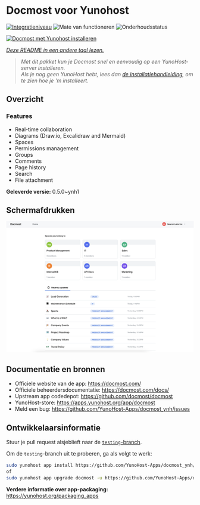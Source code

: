 <!--
NB: Deze README is automatisch gegenereerd door <https://github.com/YunoHost/apps/tree/master/tools/readme_generator>
Hij mag NIET handmatig aangepast worden.
-->

# Docmost voor Yunohost

[![Integratieniveau](https://dash.yunohost.org/integration/docmost.svg)](https://ci-apps.yunohost.org/ci/apps/docmost/) ![Mate van functioneren](https://ci-apps.yunohost.org/ci/badges/docmost.status.svg) ![Onderhoudsstatus](https://ci-apps.yunohost.org/ci/badges/docmost.maintain.svg)

[![Docmost met Yunohost installeren](https://install-app.yunohost.org/install-with-yunohost.svg)](https://install-app.yunohost.org/?app=docmost)

*[Deze README in een andere taal lezen.](./ALL_README.md)*

> *Met dit pakket kun je Docmost snel en eenvoudig op een YunoHost-server installeren.*  
> *Als je nog geen YunoHost hebt, lees dan [de installatiehandleiding](https://yunohost.org/install), om te zien hoe je 'm installeert.*

## Overzicht

### Features

- Real-time collaboration
- Diagrams (Draw.io, Excalidraw and Mermaid)
- Spaces
- Permissions management
- Groups
- Comments
- Page history
- Search
- File attachment


**Geleverde versie:** 0.5.0~ynh1

## Schermafdrukken

![Schermafdrukken van Docmost](./doc/screenshots/screenshot.png)

## Documentatie en bronnen

- Officiele website van de app: <https://docmost.com/>
- Officiele beheerdersdocumentatie: <https://docmost.com/docs/>
- Upstream app codedepot: <https://github.com/docmost/docmost>
- YunoHost-store: <https://apps.yunohost.org/app/docmost>
- Meld een bug: <https://github.com/YunoHost-Apps/docmost_ynh/issues>

## Ontwikkelaarsinformatie

Stuur je pull request alsjeblieft naar de [`testing`-branch](https://github.com/YunoHost-Apps/docmost_ynh/tree/testing).

Om de `testing`-branch uit te proberen, ga als volgt te werk:

```bash
sudo yunohost app install https://github.com/YunoHost-Apps/docmost_ynh/tree/testing --debug
of
sudo yunohost app upgrade docmost -u https://github.com/YunoHost-Apps/docmost_ynh/tree/testing --debug
```

**Verdere informatie over app-packaging:** <https://yunohost.org/packaging_apps>

